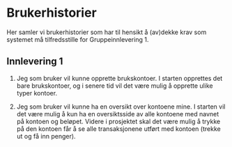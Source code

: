 # Brukerhistorier
Her samler vi brukerhistorier som har til hensikt å (av)dekke krav som systemet må tilfredsstille for Gruppeinnlevering 1.

## Innlevering 1


1. Jeg som bruker vil kunne opprette brukskontoer.
I starten opprettes det bare brukskontoer, og i senere tid vil det være mulig å opprette ulike typer kontoer.


2. Jeg som bruker vil kunne ha en oversikt over kontoene mine.
I starten vil det være mulig å kun ha en oversiktsside av alle kontoene med navnet på kontoen og beløpet. Videre i prosjektet skal det være mulig å trykke på den kontoen får å se alle transaksjonene utført med kontoen (trekke ut og få inn penger).
